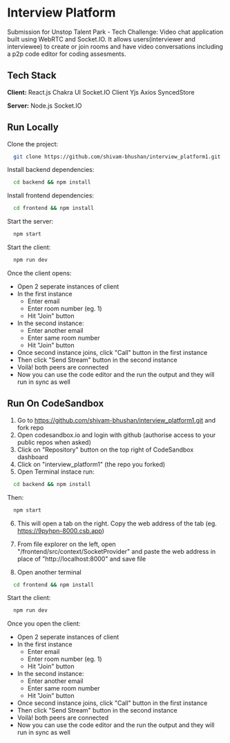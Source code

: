 # Interview Platform

Submission for Unstop Talent Park - Tech Challenge:
Video chat application built using WebRTC and Socket.IO. It allows users(interviewer and interviewee) to create or join rooms and have video conversations including a p2p code editor for coding assesments.

## Tech Stack

**Client:** React.js
Chakra UI
Socket.IO Client
Yjs
Axios
SyncedStore

**Server:** Node.js
Socket.IO


## Run Locally

Clone the project:

```bash
  git clone https://github.com/shivam-bhushan/interview_platform1.git
```


Install backend dependencies:

```bash
  cd backend && npm install
```

Install frontend dependencies:

```bash
  cd frontend && npm install
```

Start the server:

```bash
  npm start
```

Start the client:

```bash
  npm run dev
```

Once the client opens:

- Open 2 seperate instances of client
- In the first instance
    - Enter email
    - Enter room number (eg. 1)
    - Hit "Join" button
- In the second instance:
    - Enter another email
    - Enter same room number
    - Hit "Join" button
- Once second instance joins, click "Call" button in the first instance
- Then click "Send Stream" button in the second instance
- Voilà! both peers are connected
- Now you can use the code editor and the run the output and they will run in sync as well

## Run On CodeSandbox

1. Go to https://github.com/shivam-bhushan/interview_platform1.git and fork repo
2. Open codesandbox.io and login with github (authorise access to your public repos when asked)
3. Click on "Repository" button on the top right of CodeSandbox dashboard
4. Click on "interview_platform1" (the repo you forked)
5. Open Terminal instace run:
```bash
  cd backend && npm install

```
Then:
```bash
  npm start

```
6. This will open a tab on the right. Copy the web address of the tab (eg. https://9pyhpn-8000.csb.app)

7. From file explorer on the left, open "/frontend/src/context/SocketProvider" and paste the web address in place of "http://localhost:8000" and save file

6. Open another terminal
```bash
  cd frontend && npm install
```

Start the client:

```bash
  npm run dev
```

Once you open the client:

- Open 2 seperate instances of client
- In the first instance
    - Enter email
    - Enter room number (eg. 1)
    - Hit "Join" button
- In the second instance:
    - Enter another email
    - Enter same room number
    - Hit "Join" button
- Once second instance joins, click "Call" button in the first instance
- Then click "Send Stream" button in the second instance
- Voilà! both peers are connected
- Now you can use the code editor and the run the output and they will run in sync as well
